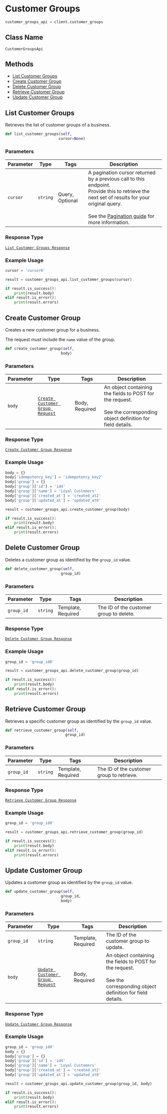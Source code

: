 # Customer Groups

```python
customer_groups_api = client.customer_groups
```

## Class Name

`CustomerGroupsApi`

## Methods

* [List Customer Groups](/doc/customer-groups.md#list-customer-groups)
* [Create Customer Group](/doc/customer-groups.md#create-customer-group)
* [Delete Customer Group](/doc/customer-groups.md#delete-customer-group)
* [Retrieve Customer Group](/doc/customer-groups.md#retrieve-customer-group)
* [Update Customer Group](/doc/customer-groups.md#update-customer-group)

## List Customer Groups

Retrieves the list of customer groups of a business.

```python
def list_customer_groups(self,
                        cursor=None)
```

### Parameters

| Parameter | Type | Tags | Description |
|  --- | --- | --- | --- |
| `cursor` | `string` | Query, Optional | A pagination cursor returned by a previous call to this endpoint.<br>Provide this to retrieve the next set of results for your original query.<br><br>See the [Pagination guide](https://developer.squareup.com/docs/working-with-apis/pagination) for more information. |

### Response Type

[`List Customer Groups Response`](/doc/models/list-customer-groups-response.md)

### Example Usage

```python
cursor = 'cursor6'

result = customer_groups_api.list_customer_groups(cursor)

if result.is_success():
    print(result.body)
elif result.is_error():
    print(result.errors)
```

## Create Customer Group

Creates a new customer group for a business. 

The request must include the `name` value of the group.

```python
def create_customer_group(self,
                         body)
```

### Parameters

| Parameter | Type | Tags | Description |
|  --- | --- | --- | --- |
| `body` | [`Create Customer Group Request`](/doc/models/create-customer-group-request.md) | Body, Required | An object containing the fields to POST for the request.<br><br>See the corresponding object definition for field details. |

### Response Type

[`Create Customer Group Response`](/doc/models/create-customer-group-response.md)

### Example Usage

```python
body = {}
body['idempotency_key'] = 'idempotency_key2'
body['group'] = {}
body['group']['id'] = 'id4'
body['group']['name'] = 'Loyal Customers'
body['group']['created_at'] = 'created_at2'
body['group']['updated_at'] = 'updated_at0'

result = customer_groups_api.create_customer_group(body)

if result.is_success():
    print(result.body)
elif result.is_error():
    print(result.errors)
```

## Delete Customer Group

Deletes a customer group as identified by the `group_id` value.

```python
def delete_customer_group(self,
                         group_id)
```

### Parameters

| Parameter | Type | Tags | Description |
|  --- | --- | --- | --- |
| `group_id` | `string` | Template, Required | The ID of the customer group to delete. |

### Response Type

[`Delete Customer Group Response`](/doc/models/delete-customer-group-response.md)

### Example Usage

```python
group_id = 'group_id0'

result = customer_groups_api.delete_customer_group(group_id)

if result.is_success():
    print(result.body)
elif result.is_error():
    print(result.errors)
```

## Retrieve Customer Group

Retrieves a specific customer group as identified by the `group_id` value.

```python
def retrieve_customer_group(self,
                           group_id)
```

### Parameters

| Parameter | Type | Tags | Description |
|  --- | --- | --- | --- |
| `group_id` | `string` | Template, Required | The ID of the customer group to retrieve. |

### Response Type

[`Retrieve Customer Group Response`](/doc/models/retrieve-customer-group-response.md)

### Example Usage

```python
group_id = 'group_id0'

result = customer_groups_api.retrieve_customer_group(group_id)

if result.is_success():
    print(result.body)
elif result.is_error():
    print(result.errors)
```

## Update Customer Group

Updates a customer group as identified by the `group_id` value.

```python
def update_customer_group(self,
                         group_id,
                         body)
```

### Parameters

| Parameter | Type | Tags | Description |
|  --- | --- | --- | --- |
| `group_id` | `string` | Template, Required | The ID of the customer group to update. |
| `body` | [`Update Customer Group Request`](/doc/models/update-customer-group-request.md) | Body, Required | An object containing the fields to POST for the request.<br><br>See the corresponding object definition for field details. |

### Response Type

[`Update Customer Group Response`](/doc/models/update-customer-group-response.md)

### Example Usage

```python
group_id = 'group_id0'
body = {}
body['group'] = {}
body['group']['id'] = 'id4'
body['group']['name'] = 'Loyal Customers'
body['group']['created_at'] = 'created_at2'
body['group']['updated_at'] = 'updated_at0'

result = customer_groups_api.update_customer_group(group_id, body)

if result.is_success():
    print(result.body)
elif result.is_error():
    print(result.errors)
```

